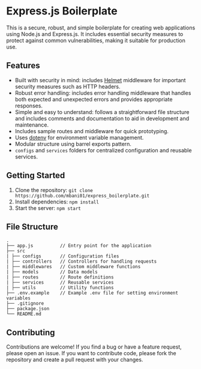# Express.js Boilerplate

This is a secure, robust, and simple boilerplate for creating web applications using Node.js and Express.js. It includes essential security measures to protect against common vulnerabilities, making it suitable for production use.

## Features

- Built with security in mind: includes [Helmet](https://helmetjs.github.io/) middleware for important security measures such as HTTP headers.
- Robust error handling: includes error handling middleware that handles both expected and unexpected errors and provides appropriate responses.
- Simple and easy to understand: follows a straightforward file structure and includes comments and documentation to aid in development and maintenance.
- Includes sample routes and middleware for quick prototyping.
- Uses [dotenv](https://www.npmjs.com/package/dotenv) for environment variable management.
- Modular structure using barrel exports pattern.
- `configs` and `services` folders for centralized configuration and reusable services.

## Getting Started

1. Clone the repository: `git clone https://github.com/mbani01/express_boilerplate.git`
2. Install dependencies: `npm install`
3. Start the server: `npm start`

## File Structure

```
.
├── app.js          // Entry point for the application
├── src
| ├── configs       // Configuration files
| ├── controllers   // Controllers for handling requests
| ├── middlewares   // Custom middleware functions
| ├── models        // Data models
| ├── routes        // Route definitions
| ├── services      // Reusable services
| ├── utils         // Utility functions
├── .env.example    // Example .env file for setting environment variables
├── .gitignore
├── package.json
└── README.md
```

## Contributing

Contributions are welcome! If you find a bug or have a feature request, please open an issue. If you want to contribute code, please fork the repository and create a pull request with your changes.
